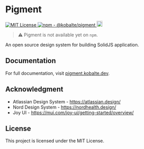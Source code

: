 # Pigment

<p>
  <a href="LICENSE.md">
    <img src="https://img.shields.io/github/license/kobaltedev/pigment" alt="MIT License"/>
  </a>
  <a href="https://www.npmjs.com/package/@kobalte/pigment">
    <img src="https://img.shields.io/npm/v/@kobalte/pigment" alt="npm - @kobalte/pigment"/>
  </a>
  <a href="https://www.npmjs.com/package/@kobalte/pigment">
    <img src="https://img.shields.io/npm/dm/@kobalte/pigment.svg" alt="npm - downloads" height="18">
  </a>
</p>

> :warning: Pigment is not available yet on `npm`.

An open source design system for building SolidJS application.

## Documentation

For full documentation, visit [pigment.kobalte.dev](https://pigment.kobalte.dev/).

## Acknowledgment

- Atlassian Design System - https://atlassian.design/
- Nord Design System - https://nordhealth.design/
- Joy UI - https://mui.com/joy-ui/getting-started/overview/

## License

This project is licensed under the MIT License.
